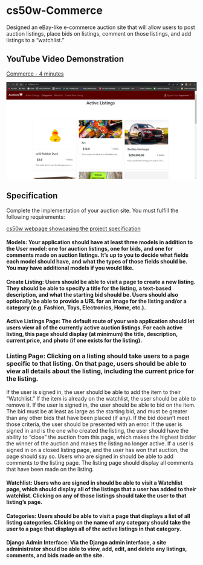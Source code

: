 # cs50w-Commerce
Designed an eBay-like e-commerce auction site that will allow users to post auction listings, place bids on listings, comment on those listings, and add listings to a “watchlist.”

## YouTube Video Demonstration
[Commerce - 4 minutes](https://youtu.be/q-Ui8uWIuk8)

![](commerce.png)


## Specification
Complete the implementation of your auction site. You must fulfill the following requirements:

[cs50w webpage showcasing the project specification](https://cs50.harvard.edu/web/2020/projects/2/commerce/)

#### Models: Your application should have at least three models in addition to the User model: one for auction listings, one for bids, and one for comments made on auction listings. It’s up to you to decide what fields each model should have, and what the types of those fields should be. You may have additional models if you would like.
#### Create Listing: Users should be able to visit a page to create a new listing. They should be able to specify a title for the listing, a text-based description, and what the starting bid should be. Users should also optionally be able to provide a URL for an image for the listing and/or a category (e.g. Fashion, Toys, Electronics, Home, etc.).
#### Active Listings Page: The default route of your web application should let users view all of the currently active auction listings. For each active listing, this page should display (at minimum) the title, description, current price, and photo (if one exists for the listing).
### Listing Page: Clicking on a listing should take users to a page specific to that listing. On that page, users should be able to view all details about the listing, including the current price for the listing.
If the user is signed in, the user should be able to add the item to their “Watchlist.” If the item is already on the watchlist, the user should be able to remove it.
If the user is signed in, the user should be able to bid on the item. The bid must be at least as large as the starting bid, and must be greater than any other bids that have been placed (if any). If the bid doesn’t meet those criteria, the user should be presented with an error.
If the user is signed in and is the one who created the listing, the user should have the ability to “close” the auction from this page, which makes the highest bidder the winner of the auction and makes the listing no longer active.
If a user is signed in on a closed listing page, and the user has won that auction, the page should say so.
Users who are signed in should be able to add comments to the listing page. The listing page should display all comments that have been made on the listing.
#### Watchlist: Users who are signed in should be able to visit a Watchlist page, which should display all of the listings that a user has added to their watchlist. Clicking on any of those listings should take the user to that listing’s page.
#### Categories: Users should be able to visit a page that displays a list of all listing categories. Clicking on the name of any category should take the user to a page that displays all of the active listings in that category.
#### Django Admin Interface: Via the Django admin interface, a site administrator should be able to view, add, edit, and delete any listings, comments, and bids made on the site.
